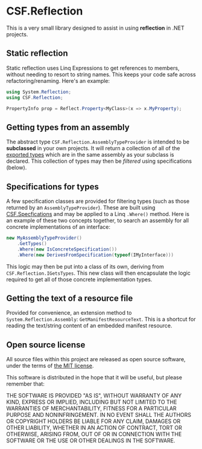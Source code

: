 # CSF.Reflection
This is a very small library designed to assist in using **reflection** in .NET projects.

## Static reflection
Static reflection uses Linq Expressions to get references to members, without
needing to resort to string names.  This keeps your code safe across
refactoring/renaming.  Here's an example:

```csharp
using System.Reflection;
using CSF.Reflection;

PropertyInfo prop = Reflect.Property<MyClass>(x => x.MyProperty);
```

## Getting types from an assembly
The abstract type `CSF.Reflection.AssemblyTypeProvider` is intended to be **subclassed** in
your own projects.  It will return a collection of all of the [exported types] which are in
the same assembly as your subclass is declared.  This collection of types may then be *filtered*
using specifications (below).

[exported types]: https://docs.microsoft.com/en-us/dotnet/api/system.reflection.assembly.getexportedtypes?view=netframework-4.7.2

## Specifications for types
A few specification classes are provided for filtering types (such as those returned by an `AssemblyTypeProvider`).
These are built using [CSF.Specfications] and may be applied to a Linq `.Where()` method.
Here is an example of these two concepts together, to search an assembly for all concrete
implementations of an interface:

```csharp
new MyAssemblyTypeProvider()
    .GetTypes()
    .Where(new IsConcreteSpecification())
    .Where(new DerivesFromSpecification(typeof(IMyInterface)))
```

This logic may then be put into a class of its own, deriving from `CSF.Reflection.IGetsTypes`.  This new
class will then encapsulate the logic required to get all of those concrete implementation types.

[CSF.Specfications]: https://github.com/csf-dev/CSF.Specifications

## Getting the text of a resource file
Provided for convenience, an extension method to `System.Reflection.Assembly`: `GetManifestResourceText`.
This is a shortcut for reading the text/string content of an embedded manifest resource.

## Open source license
All source files within this project are released as open source software,
under the terms of [the MIT license].

[the MIT license]: http://opensource.org/licenses/MIT

This software is distributed in the hope that it will be useful, but please
remember that:

THE SOFTWARE IS PROVIDED "AS IS", WITHOUT WARRANTY OF ANY KIND, EXPRESS OR
IMPLIED, INCLUDING BUT NOT LIMITED TO THE WARRANTIES OF MERCHANTABILITY,
FITNESS FOR A PARTICULAR PURPOSE AND NONINFRINGEMENT. IN NO EVENT SHALL THE
AUTHORS OR COPYRIGHT HOLDERS BE LIABLE FOR ANY CLAIM, DAMAGES OR OTHER
LIABILITY, WHETHER IN AN ACTION OF CONTRACT, TORT OR OTHERWISE, ARISING FROM,
OUT OF OR IN CONNECTION WITH THE SOFTWARE OR THE USE OR OTHER DEALINGS IN
THE SOFTWARE.